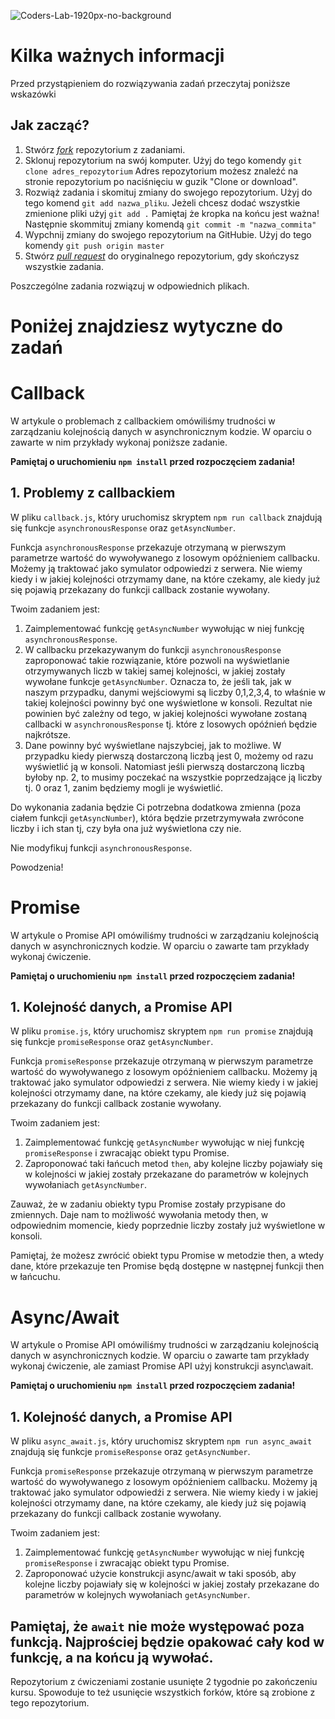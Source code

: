 ![Coders-Lab-1920px-no-background](https://user-images.githubusercontent.com/152855/73064373-5ed69780-3ea1-11ea-8a71-3d370a5e7dd8.png)

# Kilka ważnych informacji

Przed przystąpieniem do rozwiązywania zadań przeczytaj poniższe wskazówki

## Jak zacząć?

1. Stwórz [*fork*](https://guides.github.com/activities/forking/) repozytorium z zadaniami.
2. Sklonuj repozytorium na swój komputer. Użyj do tego komendy `git clone adres_repozytorium`
Adres repozytorium możesz znaleźć na stronie repozytorium po naciśnięciu w guzik "Clone or download".
3. Rozwiąż zadania i skomituj zmiany do swojego repozytorium. Użyj do tego komend `git add nazwa_pliku`.
Jeżeli chcesz dodać wszystkie zmienione pliki użyj `git add .` 
Pamiętaj że kropka na końcu jest ważna!
Następnie skommituj zmiany komendą `git commit -m "nazwa_commita"`
4. Wypchnij zmiany do swojego repozytorium na GitHubie.  Użyj do tego komendy `git push origin master`
5. Stwórz [*pull request*](https://help.github.com/articles/creating-a-pull-request) do oryginalnego repozytorium, gdy skończysz wszystkie zadania.

Poszczególne zadania rozwiązuj w odpowiednich plikach.

# Poniżej znajdziesz wytyczne do zadań

# Callback 

W artykule o problemach z callbackiem omówiliśmy trudności w zarządzaniu kolejnością danych w asynchronicznym kodzie. W oparciu o zawarte w nim przykłady wykonaj poniższe zadanie.

**Pamiętaj o uruchomieniu `npm install` przed rozpoczęciem zadania!**

## 1. Problemy z callbackiem

W pliku `callback.js`, który uruchomisz skryptem `npm run callback` znajdują się funkcje `asynchronousResponse` oraz `getAsyncNumber`. 

Funkcja `asynchronousResponse` przekazuje otrzymaną w pierwszym parametrze wartość do wywoływanego z losowym opóźnieniem callbacku. Możemy ją traktować jako symulator odpowiedzi z serwera. Nie wiemy kiedy i w jakiej kolejności otrzymamy dane, na które czekamy, ale kiedy już się pojawią przekazany do funkcji callback zostanie wywołany.

Twoim zadaniem jest:

1. Zaimplementować funkcję `getAsyncNumber` wywołując w niej funkcję `asynchronousResponse`.
2. W callbacku przekazywanym do funkcji `asynchronousResponse` zaproponować takie rozwiązanie, które pozwoli na wyświetlanie otrzymywanych liczb w takiej samej kolejności, w jakiej zostały wywołane funkcje `getAsyncNumber`. Oznacza to, że jeśli tak, jak w naszym przypadku, danymi wejściowymi są liczby 0,1,2,3,4, to właśnie w takiej kolejności powinny być one wyświetlone w konsoli. Rezultat nie powinien być zależny od tego, w jakiej kolejności wywołane zostaną callbacki w `asynchronousResponse` tj. które z losowych opóźnień będzie najkrótsze.
3. Dane powinny być wyświetlane najszybciej, jak to możliwe. W przypadku kiedy pierwszą dostarczoną liczbą jest 0, możemy od razu wyświetlić ją w konsoli. Natomiast jeśli pierwszą dostarczoną liczbą byłoby np. 2, to musimy poczekać na wszystkie poprzedzające ją liczby tj. 0 oraz 1, zanim będziemy mogli je wyświetlić.


Do wykonania zadania będzie Ci potrzebna dodatkowa zmienna (poza ciałem funkcji `getAsyncNumber`), która będzie przetrzymywała zwrócone liczby i ich stan tj, czy była ona już wyświetlona czy nie.

Nie modyfikuj funkcji `asynchronousResponse`.

Powodzenia!
# Promise 

W artykule o Promise API omówiliśmy trudności w zarządzaniu kolejnością danych w asynchronicznych kodzie. 
W oparciu o zawarte tam przykłady wykonaj ćwiczenie.

**Pamiętaj o uruchomieniu `npm install` przed rozpoczęciem zadania!**

## 1. Kolejność danych, a Promise API
W pliku `promise.js`, który uruchomisz skryptem `npm run promise` znajdują się funkcje `promiseResponse` oraz `getAsyncNumber`. 

Funkcja `promiseResponse` przekazuje otrzymaną w pierwszym parametrze wartość do wywoływanego z losowym opóźnieniem callbacku. Możemy ją traktować jako symulator odpowiedzi z serwera. Nie wiemy kiedy i w jakiej kolejności otrzymamy dane, na które czekamy, ale kiedy już się pojawią przekazany do funkcji callback zostanie wywołany.

Twoim zadaniem jest:

1. Zaimplementować funkcję `getAsyncNumber` wywołując w niej funkcję `promiseResponse` i zwracając obiekt typu Promise.
2. Zaproponować taki łańcuch metod `then`, aby kolejne liczby pojawiały się w kolejności w jakiej zostały przekazane do parametrów w kolejnych wywołaniach  `getAsyncNumber`.

Zauważ, że w zadaniu obiekty typu Promise zostały przypisane do zmiennych. Daje nam to możliwość wywołania metody then, w odpowiednim momencie, kiedy poprzednie liczby zostały już wyświetlone w konsoli.

Pamiętaj, że możesz zwrócić obiekt typu Promise w metodzie then, a wtedy dane, które przekazuje ten Promise będą dostępne w następnej funkcji then w łańcuchu.

# Async/Await 

W artykule o Promise API omówiliśmy trudności w zarządzaniu kolejnością danych w asynchronicznych kodzie. 
W oparciu o zawarte tam przykłady wykonaj ćwiczenie, ale zamiast Promise API użyj konstrukcji async\await.

**Pamiętaj o uruchomieniu `npm install` przed rozpoczęciem zadania!**

## 1. Kolejność danych, a Promise API
W pliku `async_await.js`, który uruchomisz skryptem `npm run async_await` znajdują się funkcje `promiseResponse` oraz `getAsyncNumber`. 

Funkcja `promiseResponse` przekazuje otrzymaną w pierwszym parametrze wartość do wywoływanego z losowym opóźnieniem callbacku. Możemy ją traktować jako symulator odpowiedźi z serwera. Nie wiemy kiedy i w jakiej kolejności otrzymamy dane, na które czekamy, ale kiedy już się pojawią przekazany do funkcji callback zostanie wywołany.

Twoim zadaniem jest:
1. Zaimplementować funkcję `getAsyncNumber` wywołując w niej funkcję `promiseResponse` i zwracając obiekt typu Promise.
2. Zaproponować użycie konstrukcji async/await w taki sposób, aby kolejne liczby pojawiały się w kolejności w jakiej zostały przekazane do parametrów w kolejnych wywołaniach  `getAsyncNumber`.

Pamiętaj, że `await` nie może występować poza funkcją. Najprościej będzie opakować cały kod w funkcję, a na końcu ją wywołać.
---

Repozytorium z ćwiczeniami zostanie usunięte 2 tygodnie po zakończeniu kursu. Spowoduje to też usunięcie wszystkich forków, które są zrobione z tego repozytorium.
